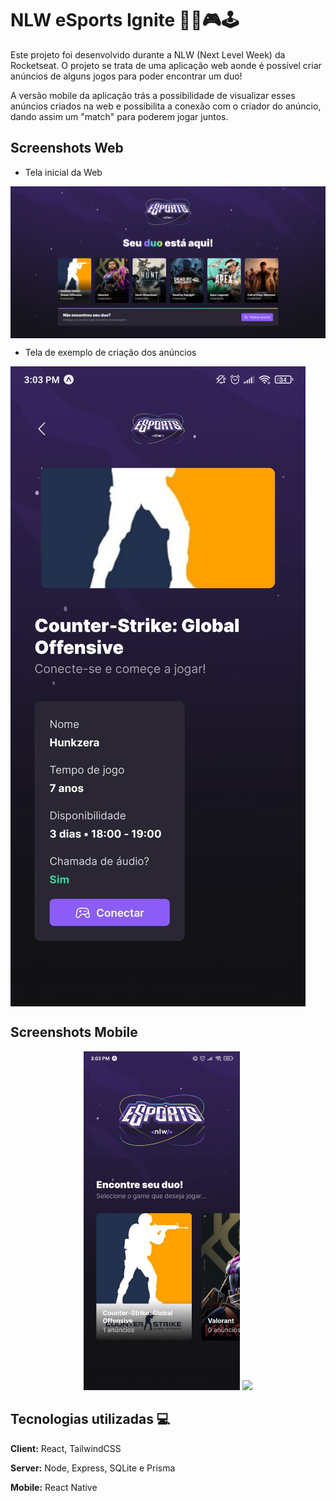 
# NLW eSports Ignite 🚀💜🎮🕹

Este projeto foi desenvolvido durante a NLW (Next Level Week) da Rocketseat. O projeto se trata de uma aplicação web aonde é possível criar anúncios de alguns jogos para poder encontrar um duo!

A versão mobile da aplicação trás a possibilidade de visualizar esses anúncios criados na web e possibilita a conexão com o criador do anúncio, dando assim um "match" para poderem jogar juntos.


## Screenshots Web

- Tela inicial da Web

<img align="center" src="https://github.com/Jeanduarty/nlw-esports-ignite/blob/main/img/web-project.png">

- Tela de exemplo de criação dos anúncios

<img align="center" src="https://raw.githubusercontent.com/Jeanduarty/nlw-esports-ignite/main/img/ad-mobile-project.jpeg">

## Screenshots Mobile

<div align="center">
    <img style="width: 250px" src="https://github.com/Jeanduarty/nlw-esports-ignite/blob/main/img/mobile-project.jpeg">
    <img style="width: 250px" src="https://media-exp1.licdn.com/dms/image/C4D22AQHNkH2rrbX3_A/feedshare-shrink_800/0/1663356183418?e=1666224000&v=beta&t=vESAQcAubV4MN18_gNmwLUbfxAQwOM743QBa3a1GLiw">
</div>

## Tecnologias utilizadas 💻

**Client:** React, TailwindCSS

**Server:** Node, Express, SQLite e Prisma

**Mobile:** React Native

